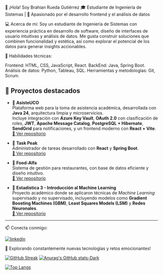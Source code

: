 👋 ¡Hola! Soy Brahian Rueda Gutiérrez
🎓 Estudiante de Ingeniería de Sistemas | 🚀 Apasionado por el desarrollo frontend y el análisis de datos

💻 Acerca de mí:
Soy un estudiante de Ingeniería de Sistemas con experiencia práctica en desarrollo de software, diseño de interfaces de usuario intuitivas y análisis de datos. Me gusta construir soluciones que combinen funcionalidad y estética, así como explorar el potencial de los datos para generar insights accionables.

🔧 Habilidades técnicas:

Frontend: HTML, CSS, JavaScript, React.
BackEnd: Java, Spring Boot.
Análisis de datos: Python, Tableau, SQL.
Herramientas y metodologías: Git, Scrum.

## 🌟 Proyectos destacados
- 🔹 **AsisteUCO**  
  Plataforma web para la toma de asistencia académica, desarrollada con **Java 24**, arquitectura limpia y microservicios.  
  Incluye integración con **Azure Key Vault**, **OAuth 2.0** con clasificación de roles, **JWT**, **Apache Message Catalog**, **PostgreSQL + Hibernate**, **SendGrid** para notificaciones, y un frontend moderno con **React + Vite**.  
  [🔗 Ver repositorio](https://github.com/elbrahian/AsisteUCO)

- 🔹 **Task Peak**  
  Administrador de tareas desarrollado con **React** y **Spring Boot**.  
  [🔗 Ver repositorio](https://github.com/elbrahian/Task-Peak)

- 🔹 **Food-Alfa**  
  Sistema de gestión para restaurantes, con base de datos eficiente y diseño intuitivo.  
  [🔗 Ver repositorio](https://github.com/elbrahian/Food-Alfa)

- 🔹 **Estadística 3 - Introducción al Machine Learning**  
  Proyecto académico donde se aplicaron técnicas de *Machine Learning* supervisado y no supervisado, incluyendo modelos como **Gradient Boosting Machines (GBM)**, **Least Squares Models (LSM)** y **Redes Neuronales**.  
  [🔗 Ver repositorio](https://github.com/elbrahian/Estadistica3.git) 

---

📫 Conecta conmigo:

[![linkedin](https://img.shields.io/badge/linkedin-0A66C2?style=for-the-badge&logo=linkedin&logoColor=white)](www.linkedin.com/in/brahian-rueda-gutierrez-383760172)

🚀 Explorando constantemente nuevas tecnologías y retos emocionantes!


[![GitHub Streak](https://github-readme-streak-stats.herokuapp.com?user=elbrahian&theme=dracula&locale=es&short_numbers=true)](https://git.io/streak-stats)
[![Anurag's GitHub stats-Dark](https://github-readme-stats.vercel.app/api?username=elbrahian&show_icons=true&theme=dark#gh-dark-mode-only)](https://github.com/anuraghazra/github-readme-stats#gh-dark-mode-only)

[![Top Langs](https://github-readme-stats.vercel.app/api/top-langs/?username=elbrahian&layout=donut-vertical)](https://github.com/anuraghazra/github-readme-stats)
